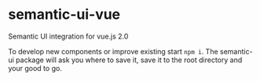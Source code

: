 # semantic-ui-vue
Semantic UI integration for vue.js 2.0

To develop new components or improve existing start `npm i`. The semantic-ui package will ask you where to save it, save it to the root directory and your good to go.
